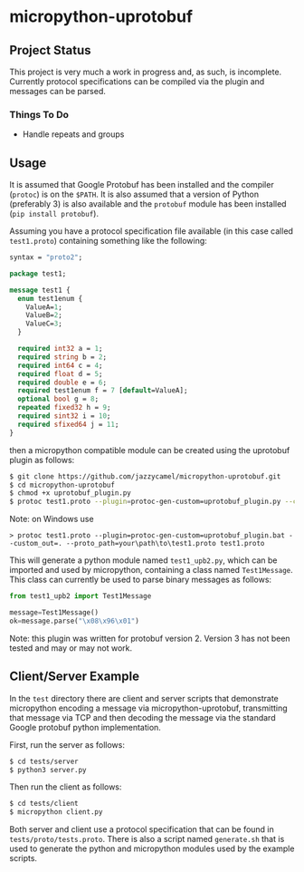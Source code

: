 # micropython-uprotobuf

## Project Status
This project is very much a work in progress and, as such, is incomplete. Currently protocol specifications can be compiled
via the plugin and messages can be parsed. 

### Things To Do
* Handle repeats and groups

## Usage
It is assumed that Google Protobuf has been installed and the compiler (`protoc`) is on the `$PATH`. It is also assumed that
a version of Python (preferably 3) is also available and the `protobuf` module has been installed (`pip install protobuf`).

Assuming you have a protocol specification file available (in this case called `test1.proto`) containing something like the following:

```proto
syntax = "proto2";

package test1;

message test1 {
  enum test1enum {
    ValueA=1;
    ValueB=2;
    ValueC=3;
  }

  required int32 a = 1;
  required string b = 2;
  required int64 c = 4;
  required float d = 5;
  required double e = 6;
  required test1enum f = 7 [default=ValueA];
  optional bool g = 8;
  repeated fixed32 h = 9;
  required sint32 i = 10;
  required sfixed64 j = 11;
}
```

then a micropython compatible module can be created using the uprotobuf plugin as follows: 

```sh
$ git clone https://github.com/jazzycamel/micropython-uprotobuf.git
$ cd micropython-uprotobuf
$ chmod +x uprotobuf_plugin.py
$ protoc test1.proto --plugin=protoc-gen-custom=uprotobuf_plugin.py --custom_out=. test1.proto
```
Note: on Windows use
```
> protoc test1.proto --plugin=protoc-gen-custom=uprotobuf_plugin.bat --custom_out=. --proto_path=your\path\to\test1.proto test1.proto
```

This will generate a python module named `test1_upb2.py`, which can be imported and used by micropython, containing a
class named `Test1Message`. This class can currently be used to parse binary messages as follows:

```python
from test1_upb2 import Test1Message

message=Test1Message()
ok=message.parse("\x08\x96\x01")
```

Note: this plugin was written for protobuf version 2. Version 3 has not been tested and may or may not work.

## Client/Server Example
In the `test` directory there are client and server scripts that demonstrate micropython encoding a message via
micropython-uprotobuf, transmitting that message via TCP and then decoding the message via the standard Google
protobuf python implementation.

First, run the server as follows:
```sh
$ cd tests/server
$ python3 server.py 
```

Then run the client as follows:
```sh
$ cd tests/client
$ micropython client.py
```

Both server and client use a protocol specification that can be found in `tests/proto/tests.proto`. There is also a 
script named `generate.sh` that is used to generate the python and micropython modules used by the example scripts.